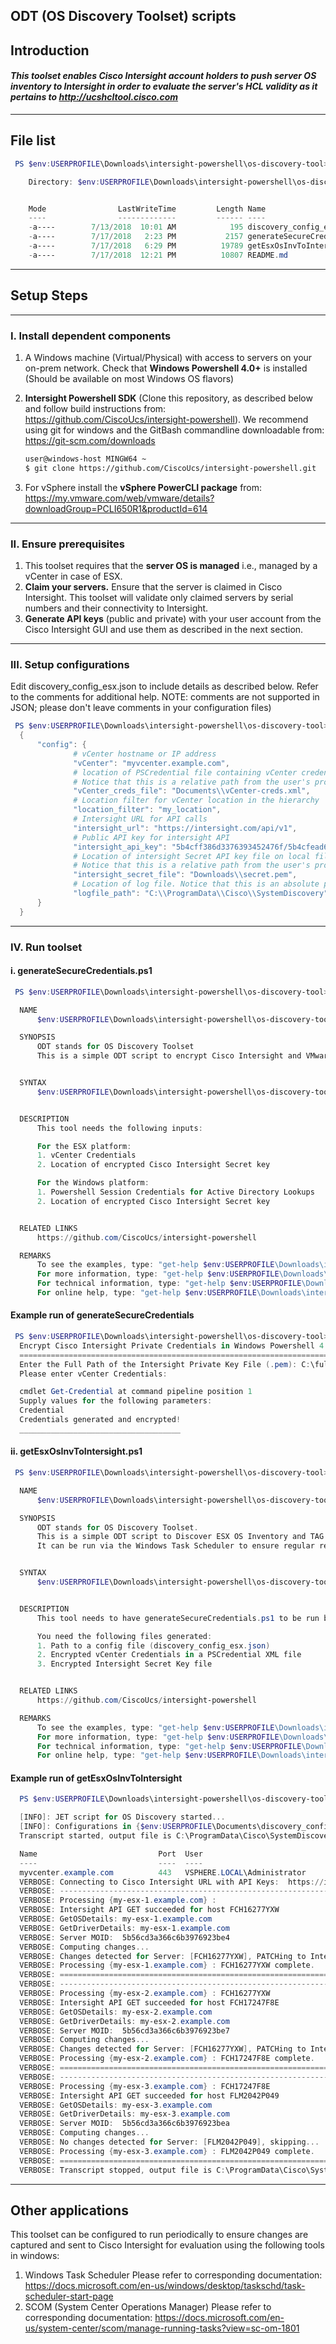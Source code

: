 ## **ODT (OS Discovery Toolset) scripts**

## Introduction
#### *This toolset enables Cisco Intersight account holders to push server OS inventory to Intersight in order to evaluate the server's HCL validity as it pertains to http://ucshcltool.cisco.com*
---
## File list
```Powershell
 PS $env:USERPROFILE\Downloads\intersight-powershell\os-discovery-tool> dir

    Directory: $env:USERPROFILE\Downloads\intersight-powershell\os-discovery-tool


	Mode                LastWriteTime         Length Name
	----                -------------         ------ ----
	-a----        7/13/2018  10:01 AM            195 discovery_config_esx.json
	-a----        7/17/2018   2:23 PM           2157 generateSecureCredentials.ps1
	-a----        7/17/2018   6:29 PM          19789 getEsxOsInvToIntersight.ps1
	-a----        7/17/2018  12:21 PM          10807 README.md

```
---
## Setup Steps
---
  ### I. Install dependent components
  1. A Windows machine (Virtual/Physical) with access to servers on your on-prem network. Check that **Windows Powershell 4.0+** is installed (Should be available on most Windows OS flavors)
  2. **Intersight Powershell SDK** (Clone this repository, as described below and follow build instructions from: https://github.com/CiscoUcs/intersight-powershell).
     We recommend using git for windows and the GitBash commandline downloadable from: https://git-scm.com/downloads
	 ```Bash
	 user@windows-host MINGW64 ~
	 $ git clone https://github.com/CiscoUcs/intersight-powershell.git
	 ```

  3. For vSphere install the **vSphere PowerCLI package** from:
     https://my.vmware.com/web/vmware/details?downloadGroup=PCLI650R1&productId=614
  ---

  ### II. Ensure prerequisites
  1. This toolset requires that the **server OS is managed** i.e., managed by a vCenter in case of ESX.
  2. **Claim your servers.** Ensure that the server is claimed in Cisco Intersight. This toolset will validate only claimed servers by serial numbers and their connectivity to Intersight.
  3. **Generate API keys** (public and private) with your user account from the Cisco Intersight GUI and use them as described in the next section.
  ---
  ### III. Setup configurations
  Edit discovery_config_esx.json to include details as described below. Refer to the comments for additional help. NOTE: comments are not supported in JSON; please don't leave comments in your configuration files)
  ```Powershell
   PS $env:USERPROFILE\Downloads\intersight-powershell\os-discovery-tool> cat ..\..\..\Documents\discovery_config_esx.json
	{
		"config": {
				# vCenter hostname or IP address
				"vCenter": "myvcenter.example.com",
				# location of PSCredential file containing vCenter credentials.
				# Notice that this is a relative path from the user's profile
				"vCenter_creds_file": "Documents\\vCenter-creds.xml",
				# Location filter for vCenter location in the hierarchy
				"location_filter": "my_location",
				# Intersight URL for API calls
				"intersight_url": "https://intersight.com/api/v1",
				# Public API key for intersight API
				"intersight_api_key": "5b4cff386d3376393452476f/5b4cfead6d33763934524747/5b4d0c156d33763934525341",
				# Location of intersight Secret API key file on local filesystem.
				# Notice that this is a relative path from the user's profile.
				"intersight_secret_file": "Downloads\\secret.pem",
				# Location of log file. Notice that this is an absolute path.
				"logfile_path": "C:\\ProgramData\\Cisco\\SystemDiscovery"
		}
	}
   ```
  ---
  ### IV. Run toolset
  #### i. generateSecureCredentials.ps1
  ```Powershell
   PS $env:USERPROFILE\Downloads\intersight-powershell\os-discovery-tool> get-help .\generateSecureCredentials.ps1

	NAME
		$env:USERPROFILE\Downloads\intersight-powershell\os-discovery-tool\generateSecureCredentials.ps1

	SYNOPSIS
		ODT stands for OS Discovery Toolset
		This is a simple ODT script to encrypt Cisco Intersight and VMware vCenter credentials powered by Windows Powershell 4.0+


	SYNTAX
		$env:USERPROFILE\Downloads\intersight-powershell\os-discovery-tool\generateSecureCredentials.ps1 [-platform] <String> [<CommonParameters>]


	DESCRIPTION
		This tool needs the following inputs:

		For the ESX platform:
		1. vCenter Credentials
		2. Location of encrypted Cisco Intersight Secret key

		For the Windows platform:
		1. Powershell Session Credentials for Active Directory Lookups
		2. Location of encrypted Cisco Intersight Secret key


	RELATED LINKS
		https://github.com/CiscoUcs/intersight-powershell

	REMARKS
		To see the examples, type: "get-help $env:USERPROFILE\Downloads\intersight-powershell\generateSecureCredentials.ps1 -examples".
		For more information, type: "get-help $env:USERPROFILE\Downloads\intersight-powershell\generateSecureCredentials.ps1 -detailed".
		For technical information, type: "get-help $env:USERPROFILE\Downloads\intersight-powershell\generateSecureCredentials.ps1 -full".
		For online help, type: "get-help $env:USERPROFILE\Downloads\intersight-powershell\generateSecureCredentials.ps1 -online"
  ```

  #### Example run of generateSecureCredentials
  ```Powershell
   PS $env:USERPROFILE\Downloads\intersight-powershell\os-discovery-tool> .\generateSecureCredentials.ps1 -Platform esx -ConfigFile -ConfigFile $env:USERPROFILE\Documents\discovery_config_esx.json
	Encrypt Cisco Intersight Private Credentials in Windows Powershell 4.0+
	===========================================================================
	Enter the Full Path of the Intersight Private Key File (.pem): C:\full\path\to\secret.pem
	Please enter vCenter Credentials:

	cmdlet Get-Credential at command pipeline position 1
	Supply values for the following parameters:
	Credential
	Credentials generated and encrypted!
	____________________________________
  ```
  #### ii. getEsxOsInvToIntersight.ps1
  ```Powershell
   PS $env:USERPROFILE\Downloads\intersight-powershell\os-discovery-tool> get-help .\getEsxOsInvToIntersight.ps1

	NAME
		$env:USERPROFILE\Downloads\intersight-powershell\os-discovery-tool\getEsxOsInvToIntersight.ps1

	SYNOPSIS
		ODT stands for OS Discovery Toolset.
		This is a simple ODT script to Discover ESX OS Inventory and TAG Servers managed by Cisco Intersight.
		It can be run via the Windows Task Scheduler to ensure regular refresh and is powered by Windows Powershell 4.0+


	SYNTAX
		$env:USERPROFILE\Downloads\intersight-powershell\os-discovery-tool\getEsxOsInvToIntersight.ps1 [-configfile] <String> [<CommonParameters>]


	DESCRIPTION
		This tool needs to have generateSecureCredentials.ps1 to be run beforehand.

		You need the following files generated:
		1. Path to a config file (discovery_config_esx.json)
		2. Encrypted vCenter Credentials in a PSCredential XML file
		3. Encrypted Intersight Secret Key file


	RELATED LINKS
		https://github.com/CiscoUcs/intersight-powershell

	REMARKS
		To see the examples, type: "get-help $env:USERPROFILE\Downloads\intersight-powershell\getEsxOsInvToIntersight.ps1 -examples".
		For more information, type: "get-help $env:USERPROFILE\Downloads\intersight-powershell\getEsxOsInvToIntersight.ps1 -detailed".
		For technical information, type: "get-help $env:USERPROFILE\Downloads\intersight-powershell\getEsxOsInvToIntersight.ps1 -full".
		For online help, type: "get-help $env:USERPROFILE\Downloads\intersight-powershell\getEsxOsInvToIntersight.ps1 -online"
  ```
  #### Example run of getEsxOsInvToIntersight
  ```Powershell
	PS $env:USERPROFILE\Downloads\intersight-powershell\os-discovery-tool> .\getEsxOsInvToIntersight.ps1 -configfile $env:USERPROFILE\Documents\discovery_config_esx.json -Verbose

	[INFO]: JET script for OS Discovery started...
	[INFO]: Configurations in {$env:USERPROFILE\Documents\discovery_config_esx.json}, validation succeeded!
	Transcript started, output file is C:\ProgramData\Cisco\SystemDiscovery\discovery_131768894634013608.out

	Name                           Port  User
	----                           ----  ----
	myvcenter.example.com          443   VSPHERE.LOCAL\Administrator
	VERBOSE: Connecting to Cisco Intersight URL with API Keys:  https://intersight.com/api/v1
	VERBOSE: ------------------------------------------------------------------------------------
	VERBOSE: Processing {my-esx-1.example.com} :
	VERBOSE: Intersight API GET succeeded for host FCH16277YXW
	VERBOSE: GetOSDetails: my-esx-1.example.com
	VERBOSE: GetDriverDetails: my-esx-1.example.com
	VERBOSE: Server MOID:  5b56cd3a366c6b3976923be4
	VERBOSE: Computing changes...
	VERBOSE: Changes detected for Server: [FCH16277YXW], PATCHing to Intersight...
	VERBOSE: Processing {my-esx-1.example.com} : FCH16277YXW complete.
	VERBOSE: ====================================================================================
	VERBOSE: ------------------------------------------------------------------------------------
	VERBOSE: Processing {my-esx-2.example.com} : FCH16277YXW
	VERBOSE: Intersight API GET succeeded for host FCH17247F8E
	VERBOSE: GetOSDetails: my-esx-2.example.com
	VERBOSE: GetDriverDetails: my-esx-2.example.com
	VERBOSE: Server MOID:  5b56cd3a366c6b3976923be7
	VERBOSE: Computing changes...
	VERBOSE: Changes detected for Server: [FCH16277YXW], PATCHing to Intersight...
	VERBOSE: Processing {my-esx-2.example.com} : FCH17247F8E complete.
	VERBOSE: ====================================================================================
	VERBOSE: ------------------------------------------------------------------------------------
	VERBOSE: Processing {my-esx-3.example.com} : FCH17247F8E
	VERBOSE: Intersight API GET succeeded for host FLM2042P049
	VERBOSE: GetOSDetails: my-esx-3.example.com
	VERBOSE: GetDriverDetails: my-esx-3.example.com
	VERBOSE: Server MOID:  5b56cd3a366c6b3976923bea
	VERBOSE: Computing changes...
	VERBOSE: No changes detected for Server: [FLM2042P049], skipping...
	VERBOSE: Processing {my-esx-3.example.com} : FLM2042P049 complete.
	VERBOSE: ====================================================================================
	VERBOSE: Transcript stopped, output file is C:\ProgramData\Cisco\SystemDiscovery\discovery_131768894634013608.out

  ```

  ---
  ## Other applications
  This toolset can be configured to run periodically to ensure changes are captured and sent to Cisco Intersight for
  evaluation using the following tools in windows:
  1. Windows Task Scheduler
  Please refer to corresponding documentation:
  https://docs.microsoft.com/en-us/windows/desktop/taskschd/task-scheduler-start-page
  2. SCOM (System Center Operations Manager)
  Please refer to corresponding documentation:
  https://docs.microsoft.com/en-us/system-center/scom/manage-running-tasks?view=sc-om-1801
